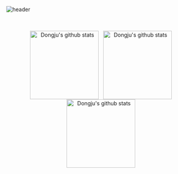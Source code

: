![header](https://capsule-render.vercel.app/api?type=cylinder&color=B6DCB6&text=Hello%20🌝%20I'm%20Dongju%20Seo!&fontColor=363636&fontSize=40&animation=twinkling&height=180)

<p align="center">
  <br>
  <br>
  <a href="https://github.com/yn15"><img align="center" style="height:180px" src="http://github-profile-summary-cards.vercel.app/api/cards/profile-details?username=yn15&theme=solarized" alt="Dongju's github stats" /></a> &nbsp
  <a href="https://github.com/yn15"><img align="center" style="height:180px" src="http://github-profile-summary-cards.vercel.app/api/cards/profile-details?username=yn15&theme=solarized" alt="Dongju's github stats" /></a> &nbsp
  <a href="https://github.com/yn15"><img align="center" style="height:180px" src="http://github-profile-summary-cards.vercel.app/api/cards/profile-details?username=yn15&theme=solarized" alt="Dongju's github stats" /></a> &nbsp
  
 </p>
